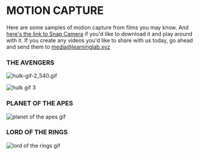 # MOTION CAPTURE

Here are some samples of motion capture from films you may know. And [here's the link to Snap Camera](https://snapcamera.snapchat.com/) if you'd like to download it and play around with it.  If you create any videos you'd like to share with us today, go ahead and send them to [media@learninglab.xyz](mailto:media@learninglab.xyz)

### THE AVENGERS
![hulk-gif-2_540.gif](https://ll-show.s3.amazonaws.com/public/gened-1042/hulk-gif-2_540.gif)

![hulk gif 3](https://files.slack.com/files-pri/T0HTW3H0V-F01BEAT1ANB/003.gif?pub_secret=71f57ff142)

### PLANET OF THE APES
![planet of the apes gif](https://files.slack.com/files-pri/T0HTW3H0V-F01CJTYE324/005.gif?pub_secret=fa1224f780)

### LORD OF THE RINGS
![lord of the rings gif](https://files.slack.com/files-pri/T0HTW3H0V-F01CJTYRH0Q/007.gif?pub_secret=5aaab42872)